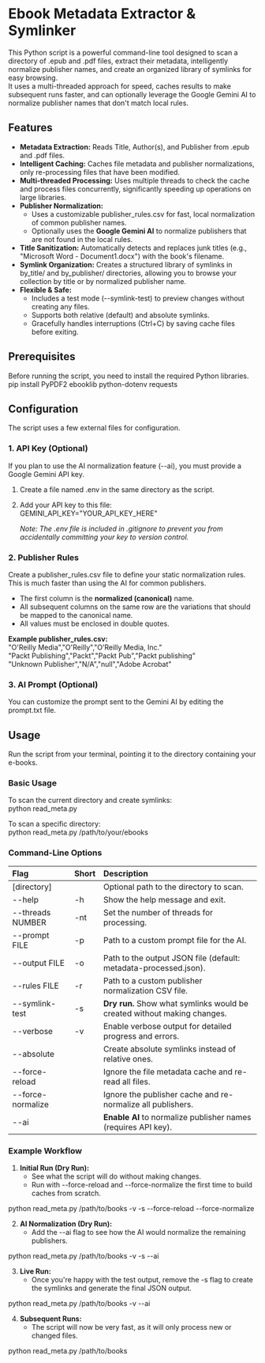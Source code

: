 # **Ebook Metadata Extractor & Symlinker**

This Python script is a powerful command-line tool designed to scan a directory of .epub and .pdf files, extract their metadata, intelligently normalize publisher names, and create an organized library of symlinks for easy browsing.  
It uses a multi-threaded approach for speed, caches results to make subsequent runs faster, and can optionally leverage the Google Gemini AI to normalize publisher names that don't match local rules.

## **Features**

* **Metadata Extraction:** Reads Title, Author(s), and Publisher from .epub and .pdf files.  
* **Intelligent Caching:** Caches file metadata and publisher normalizations, only re-processing files that have been modified.  
* **Multi-threaded Processing:** Uses multiple threads to check the cache and process files concurrently, significantly speeding up operations on large libraries.  
* **Publisher Normalization:**  
  * Uses a customizable publisher\_rules.csv for fast, local normalization of common publisher names.  
  * Optionally uses the **Google Gemini AI** to normalize publishers that are not found in the local rules.  
* **Title Sanitization:** Automatically detects and replaces junk titles (e.g., "Microsoft Word \- Document1.docx") with the book's filename.  
* **Symlink Organization:** Creates a structured library of symlinks in by\_title/ and by\_publisher/ directories, allowing you to browse your collection by title or by normalized publisher name.  
* **Flexible & Safe:**  
  * Includes a test mode (--symlink-test) to preview changes without creating any files.  
  * Supports both relative (default) and absolute symlinks.  
  * Gracefully handles interruptions (Ctrl+C) by saving cache files before exiting.

## **Prerequisites**

Before running the script, you need to install the required Python libraries.  
pip install PyPDF2 ebooklib python-dotenv requests

## **Configuration**

The script uses a few external files for configuration.

### **1\. API Key (Optional)**

If you plan to use the AI normalization feature (--ai), you must provide a Google Gemini API key.

1. Create a file named .env in the same directory as the script.  
2. Add your API key to this file:  
   GEMINI\_API\_KEY="YOUR\_API\_KEY\_HERE"

   *Note: The .env file is included in .gitignore to prevent you from accidentally committing your key to version control.*

### **2\. Publisher Rules**

Create a publisher\_rules.csv file to define your static normalization rules. This is much faster than using the AI for common publishers.

* The first column is the **normalized (canonical)** name.  
* All subsequent columns on the same row are the variations that should be mapped to the canonical name.  
* All values must be enclosed in double quotes.

**Example publisher\_rules.csv:**  
"O'Reilly Media","O'Reilly","O’Reilly Media, Inc."  
"Packt Publishing","Packt","Packt Pub","Packt publishing"  
"Unknown Publisher","N/A","null","Adobe Acrobat"

### **3\. AI Prompt (Optional)**

You can customize the prompt sent to the Gemini AI by editing the prompt.txt file.

## **Usage**

Run the script from your terminal, pointing it to the directory containing your e-books.

### **Basic Usage**

To scan the current directory and create symlinks:  
python read\_meta.py

To scan a specific directory:  
python read\_meta.py /path/to/your/ebooks

### **Command-Line Options**

| Flag | Short | Description |
| :---- | :---- | :---- |
| \[directory\] |  | Optional path to the directory to scan. |
| \--help | \-h | Show the help message and exit. |
| \--threads NUMBER | \-nt | Set the number of threads for processing. |
| \--prompt FILE | \-p | Path to a custom prompt file for the AI. |
| \--output FILE | \-o | Path to the output JSON file (default: metadata-processed.json). |
| \--rules FILE | \-r | Path to a custom publisher normalization CSV file. |
| \--symlink-test | \-s | **Dry run.** Show what symlinks would be created without making changes. |
| \--verbose | \-v | Enable verbose output for detailed progress and errors. |
| \--absolute |  | Create absolute symlinks instead of relative ones. |
| \--force-reload |  | Ignore the file metadata cache and re-read all files. |
| \--force-normalize |  | Ignore the publisher cache and re-normalize all publishers. |
| \--ai |  | **Enable AI** to normalize publisher names (requires API key). |

### **Example Workflow**

1. **Initial Run (Dry Run):**  
   * See what the script will do without making changes.  
   * Run with \--force-reload and \--force-normalize the first time to build caches from scratch.

python read\_meta.py /path/to/books \-v \-s \--force-reload \--force-normalize

2. **AI Normalization (Dry Run):**  
   * Add the \--ai flag to see how the AI would normalize the remaining publishers.

python read\_meta.py /path/to/books \-v \-s \--ai

3. **Live Run:**  
   * Once you're happy with the test output, remove the \-s flag to create the symlinks and generate the final JSON output.

python read\_meta.py /path/to/books \-v \--ai

4. **Subsequent Runs:**  
   * The script will now be very fast, as it will only process new or changed files.

python read\_meta.py /path/to/books  
